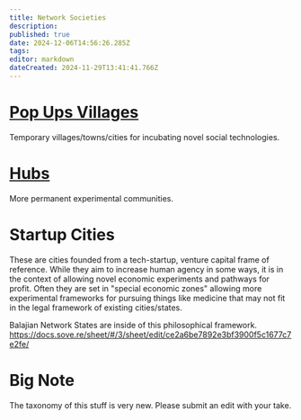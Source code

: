 ```yaml
---
title: Network Societies
description: 
published: true
date: 2024-12-06T14:56:26.285Z
tags: 
editor: markdown
dateCreated: 2024-11-29T13:41:41.766Z
---
```



# [Pop Ups Villages](/Network-Societies/Pop-Ups)
Temporary villages/towns/cities for incubating novel social technologies.
# [Hubs](/Network-Societies/Hubs)
More permanent experimental communities.

# Startup Cities
These are cities founded from a tech-startup, venture capital frame of reference. While they aim to increase human agency in some ways, it is in the context of allowing novel economic experiments and pathways for profit. Often they are set in "special economic zones" allowing more experimental frameworks for pursuing things like medicine that may not fit in the legal framework of existing cities/states.

Balajian Network States are inside of this philosophical framework.
https://docs.sove.re/sheet/#/3/sheet/edit/ce2a6be7892e3bf3900f5c1677c7e2fe/


# Big Note
The taxonomy of this stuff is very new. Please submit an edit with your take.
